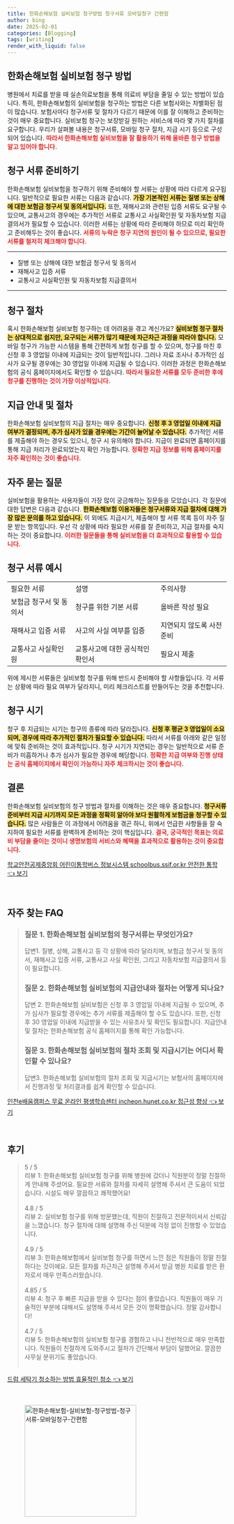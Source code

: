 ```yaml
---
title: 한화손해보험 실비보험 청구방법 청구서류 모바일청구 간편함
author: bing
date: 2025-02-01
categories: [Blogging]
tags: [writing]
render_with_liquid: false
---
```



<h2 id='한화손해보험_실비보험_청구방법'>한화손해보험 실비보험 청구 방법</h2>

<p>병원에서 치료를 받을 때 실손의료보험을 통해 의료비 부담을 줄일 수 있는 방법이 있습니다. 특히, 한화손해보험의 실비보험을 청구하는 방법은 다른 보험사와는 차별화된 점이 많습니다. 보험사마다 청구서류 및 절차가 다르기 때문에 이를 잘 이해하고 준비하는 것이 매우 중요합니다. 실비보험 청구는 보장받길 원하는 서비스에 따라 몇 가지 절차를 요구합니다. 우리가 살펴볼 내용은 청구서류, 모바일 청구 절차, 지급 시기 등으로 구성되어 있습니다. <b><span style="color: #ee2323;">따라서 한화손해보험 실비보험을 잘 활용하기 위해 올바른 청구 방법을 알고 있어야 합니다.</span></b> </p>

<h2 id='청구서류_준비'>청구 서류 준비하기</h2>

<p>한화손해보험 실비보험을 청구하기 위해 준비해야 할 서류는 상황에 따라 다르게 요구됩니다. 일반적으로 필요한 서류는 다음과 같습니다. <b><span style="background-color: #ffe066;">가장 기본적인 서류는 질병 또는 상해에 대한 보험금 청구서 및 동의서입니다.</span></b> 또한, 재해사고와 관련된 입증 서류도 요구될 수 있으며, 교통사고의 경우에는 추가적인 서류로 교통사고 사실확인원 및 자동차보험 지급결의서가 필요할 수 있습니다. 이러한 서류는 상황에 따라 준비해야 하므로 미리 확인하고 준비해두는 것이 좋습니다. <b><span style="color: #ee2323;">서류의 누락은 청구 지연의 원인이 될 수 있으므로, 필요한 서류를 철저히 체크해야 합니다.</span></b></p>

<hr />

<ul>
    <li>질병 또는 상해에 대한 보험금 청구서 및 동의서</li>
    <li>재해사고 입증 서류</li>
    <li>교통사고 사실확인원 및 자동차보험 지급결의서</li>
</ul>

<hr />

<h2 id='청구_절차'>청구 절차</h2>

<p>혹시 한화손해보험 실비보험 청구하는 데 어려움을 겪고 계신가요? <b><span style="background-color: #ffe066;">실비보험 청구 절차는 상대적으로 쉽지만, 요구되는 서류가 많기 때문에 차근차근 과정을 따라야 합니다.</span></b> 모바일 청구가 가능한 시스템을 통해 간편하게 보험 청구를 할 수 있으며, 청구를 마친 후 신청 후 3 영업일 이내에 지급되는 것이 일반적입니다. 그러나 자료 조사나 추가적인 심사가 요구될 경우에는 30 영업일 이내에 지급될 수 있습니다. 이러한 과정은 한화손해보험의 공식 홈페이지에서도 확인할 수 있습니다. <b><span style="color: #ee2323;">따라서 필요한 서류를 모두 준비한 후에 청구를 진행하는 것이 가장 이상적입니다.</span></b></p>

<h2 id='지급안내_및_절차'>지급 안내 및 절차</h2>

<p>한화손해보험 실비보험의 지급 절차는 매우 중요합니다. <b><span style="background-color: #ffe066;">신청 후 3 영업일 이내에 지급 여부가 결정되며, 추가 심사가 있을 경우에는 기간이 늘어날 수 있습니다.</span></b> 추가적인 서류를 제출해야 하는 경우도 있으니, 청구 시 유의해야 합니다. 지급이 완료되면 홈페이지를 통해 지급 처리가 완료되었는지 확인 가능합니다. <b><span style="color: #ee2323;">정확한 지급 정보를 위해 홈페이지를 자주 확인하는 것이 좋습니다.</span></b></p>

<h2 id='자주_묻는_질문'>자주 묻는 질문</h2>

<p>실비보험을 활용하는 사용자들이 가장 많이 궁금해하는 질문들을 모았습니다. 각 질문에 대한 답변은 다음과 같습니다. <b><span style="background-color: #ffe066;">한화손해보험 이용자들은 청구서류와 지급 절차에 대해 가장 많은 문의를 하고 있습니다.</span></b> 이 외에도 지급시기, 제출해야 할 서류 목록 등이 자주 질문 받는 항목입니다. 우선 각 상황에 따라 필요한 서류를 잘 준비하고, 지급 절차를 숙지하는 것이 중요합니다. <b><span style="color: #ee2323;">이러한 질문들을 통해 실비보험을 더 효과적으로 활용할 수 있습니다.</span></b></p>

<h2 id='청구서류_예시'>청구 서류 예시</h2>

<table>
    <tr>
        <td>필요한 서류</td>
        <td>설명</td>
        <td>주의사항</td>
    </tr>
    <tr>
        <td>보험금 청구서 및 동의서</td>
        <td>청구를 위한 기본 서류</td>
        <td>올바른 작성 필요</td>
    </tr>
    <tr>
        <td>재해사고 입증 서류</td>
        <td>사고의 사실 여부를 입증</td>
        <td>지연되지 않도록 사전 준비</td>
    </tr>
    <tr>
        <td>교통사고 사실확인원</td>
        <td>교통사고에 대한 공식적인 확인서</td>
        <td>필요시 제출</td>
    </tr>
</table>

<p>위에 제시한 서류들은 실비보험 청구를 위해 반드시 준비해야 할 사항들입니다. 각 서류는 상황에 따라 필요 여부가 달라지니, 미리 체크리스트를 만들어두는 것을 추천합니다.</p>

<h2 id='청구_시기'>청구 시기</h2>

<p>청구 후 지급되는 시기는 청구의 종류에 따라 달라집니다. <b><span style="background-color: #ffe066;">신청 후 평균 3 영업일이 소요되며, 경우에 따라 추가적인 절차가 필요할 수 있습니다.</span></b> 따라서 서류를 아래와 같은 일정에 맞춰 준비하는 것이 효과적입니다. 청구 시기가 지연되는 경우는 일반적으로 서류 준비가 미흡하거나 추가 심사가 필요한 경우에 해당합니다. <b><span style="color: #ee2323;">정확한 지급 여부와 진행 상태는 공식 홈페이지에서 확인이 가능하니 자주 체크하시는 것이 좋습니다.</span></b></p>

<h2 id='결론'>결론</h2>

<p>한화손해보험 실비보험의 청구 방법과 절차를 이해하는 것은 매우 중요합니다. <b><span style="background-color: #ffe066;">청구서류 준비부터 지급 시기까지 모든 과정을 정확히 알아야 보다 원활하게 보험금을 청구할 수 있습니다.</span></b> 많은 사람들은 이 과정에서 어려움을 겪곤 하니, 위에서 언급한 사항들을 잘 숙지하여 필요한 서류를 완벽하게 준비하는 것이 핵심입니다. <b><span style="color: #ee2323;">결국, 궁극적인 목표는 의료비 부담을 줄이는 것이니 생명보험의 서비스와 혜택을 효과적으로 활용하는 것이 중요합니다.</span></b></p>


<p><a class="click-button" title="학교안전공제중앙회 어린이통학버스 정보시스템 schoolbus.ssif.or.kr 안전한 통학" href="https://24nara.github.io/posts/%ED%95%99%EA%B5%90%EC%95%88%EC%A0%84%EA%B3%B5%EC%A0%9C%EC%A4%91%EC%95%99%ED%9A%8C-%EC%96%B4%EB%A6%B0%EC%9D%B4%ED%86%B5%ED%95%99%EB%B2%84%EC%8A%A4-%EC%A0%95%EB%B3%B4%EC%8B%9C%EC%8A%A4%ED%85%9C-schoolbus.ssif.or.kr-%EC%95%88%EC%A0%84%ED%95%9C-%ED%86%B5%ED%95%99/" rel="dofollow">학교안전공제중앙회 어린이통학버스 정보시스템 schoolbus.ssif.or.kr 안전한 통학 👈 보기</a></p><br>
<h2 id='자주_찾는_FAQ'>자주 찾는 FAQ</h2>
<div itemscope="" itemtype="https://schema.org/FAQPage"> 
<blockquote> 
<div itemscope="" itemprop="mainEntity" itemtype="https://schema.org/Question"> 
<h3 itemprop="name">질문 1. 한화손해보험 실비보험의 청구서류는 무엇인가요?</h3> 
<div itemscope="" itemprop="acceptedAnswer" itemtype="https://schema.org/Answer"> 
<span itemprop="text"> 
<p>답변1. 질병, 상해, 교통사고 등 각 상황에 따라 달라지며, 보험금 청구서 및 동의서, 재해사고 입증 서류, 교통사고 사실 확인원, 그리고 자동차보험 지급결의서 등이 필요합니다.</p> 
</span> 
</div> 
</div> 

<div itemscope="" itemprop="mainEntity" itemtype="https://schema.org/Question"> 
<h3 itemprop="name">질문 2. 한화손해보험 실비보험의 지급안내와 절차는 어떻게 되나요?</h3> 
<div itemscope="" itemprop="acceptedAnswer" itemtype="https://schema.org/Answer"> 
<span itemprop="text"> 
<p>답변 2. 한화손해보험 실비보험은 신청 후 3 영업일 이내에 지급될 수 있으며, 추가 심사가 필요할 경우에는 추가 서류를 제출해야 할 수도 있습니다. 또한, 신청 후 30 영업일 이내에 지급받을 수 있는 사유조사 및 확인도 필요합니다. 지급안내 및 절차는 한화손해보험 공식 홈페이지를 통해 확인 가능합니다.</p> 
</span> 
</div> 
</div> 

<div itemscope="" itemprop="mainEntity" itemtype="https://schema.org/Question"> 
<h3 itemprop="name">질문 3. 한화손해보험 실비보험의 절차 조회 및 지급시기는 어디서 확인할 수 있나요?</h3> 
<div itemscope="" itemprop="acceptedAnswer" itemtype="https://schema.org/Answer"> 
<span itemprop="text"> 
<p>답변3. 한화손해보험 실비보험의 절차 조회 및 지급시기는 보험사의 홈페이지에서 진행과정 및 처리결과를 쉽게 확인할 수 있습니다.</p> 
</span> 
</div> 
</div> 
</blockquote> 
</div>
<p><a class="click-button" title="인천e배움캠퍼스 무료 온라인 평생학습센터 incheon.hunet.co.kr 접근성 향상" href="https://24nara.github.io/posts/%EC%9D%B8%EC%B2%9Ce%EB%B0%B0%EC%9B%80%EC%BA%A0%ED%8D%BC%EC%8A%A4-%EB%AC%B4%EB%A3%8C-%EC%98%A8%EB%9D%BC%EC%9D%B8-%ED%8F%89%EC%83%9D%ED%95%99%EC%8A%B5%EC%84%BC%ED%84%B0-incheon.hunet.co.kr-%EC%A0%91%EA%B7%BC%EC%84%B1-%ED%96%A5%EC%83%81/" rel="dofollow">인천e배움캠퍼스 무료 온라인 평생학습센터 incheon.hunet.co.kr 접근성 향상 👈 보기</a></p><br>
<h2 id='후기'>후기</h2>
<div itemscope itemtype="https://schema.org/Product">
  <blockquote>
  <div itemprop="review" itemscope itemtype="https://schema.org/Review">
      <div itemprop="reviewRating" itemscope itemtype="https://schema.org/Rating"> <span itemprop="ratingValue">5</span> / <span itemprop="bestRating">5</span> </div>
      <span itemprop="reviewBody">리뷰 1: 한화손해보험 실비보험 청구를 위해 병원에 갔더니 직원분이 정말 친절하게 안내해 주셨어요. 필요한 서류와 절차를 자세히 설명해 주셔서 큰 도움이 되었습니다. 시설도 매우 깔끔하고 쾌적했어요!</span>
  </div>
  <br>
  <div itemprop="review" itemscope itemtype="https://schema.org/Review">
      <div itemprop="reviewRating" itemscope itemtype="https://schema.org/Rating"> <span itemprop="ratingValue">4.8</span> / <span itemprop="bestRating">5</span> </div>
      <span itemprop="reviewBody">리뷰 2: 실비보험 청구를 위해 방문했는데, 직원이 친절하고 전문적이셔서 신뢰감을 느꼈습니다. 청구 절차에 대해 설명해 주신 덕분에 걱정 없이 진행할 수 있었습니다.</span>
  </div>
  <br>
  <div itemprop="review" itemscope itemtype="https://schema.org/Review">
      <div itemprop="reviewRating" itemscope itemtype="https://schema.org/Rating"> <span itemprop="ratingValue">4.9</span> / <span itemprop="bestRating">5</span> </div>
      <span itemprop="reviewBody">리뷰 3: 한화손해보험에서 실비보험 청구를 하면서 느낀 점은 직원들이 정말 친절하다는 것이에요. 모든 절차를 차근차근 설명해 주셔서 방금 병원 치료를 받은 환자로서 매우 만족스러웠습니다.</span>
  </div>
  <br>
  <div itemprop="review" itemscope itemtype="https://schema.org/Review">
      <div itemprop="reviewRating" itemscope itemtype="https://schema.org/Rating"> <span itemprop="ratingValue">4.85</span> / <span itemprop="bestRating">5</span> </div>
      <span itemprop="reviewBody">리뷰 4: 청구 후 빠른 지급을 받을 수 있다는 점이 좋았습니다. 직원들이 매우 기술적인 부분에 대해서도 설명해 주셔서 모든 것이 명확했습니다. 정말 감사합니다!</span>
  </div>
  <br>
  <div itemprop="review" itemscope itemtype="https://schema.org/Review">
      <div itemprop="reviewRating" itemscope itemtype="https://schema.org/Rating"> <span itemprop="ratingValue">4.7</span> / <span itemprop="bestRating">5</span> </div>
      <span itemprop="reviewBody">리뷰 5: 한화손해보험의 실비보험 청구를 경험하고 나니 전반적으로 매우 만족합니다. 직원들이 친절하게 도와주시고 절차가 간단해서 부담이 덜했어요. 깔끔한 사무실 분위기도 좋았습니다.</span>
  </div>
  <br>
  </blockquote>
</div>
<p><a class="click-button" title="드럼 세탁기 청소하는 방법 효율적인 청소" href="https://24nara.github.io/posts/%EB%93%9C%EB%9F%BC-%EC%84%B8%ED%83%81%EA%B8%B0-%EC%B2%AD%EC%86%8C%ED%95%98%EB%8A%94-%EB%B0%A9%EB%B2%95-%ED%9A%A8%EC%9C%A8%EC%A0%81%EC%9D%B8-%EC%B2%AD%EC%86%8C/" rel="dofollow">드럼 세탁기 청소하는 방법 효율적인 청소 👈 보기</a></p><br>
<figure class="image"><img src="https://24nara.github.io/assets/img/thumbnail/한화손해보험-실비보험-청구방법-청구서류-모바일청구-간편함.webp" alt="한화손해보험-실비보험-청구방법-청구서류-모바일청구-간편함" width="256" height="256"></figure>